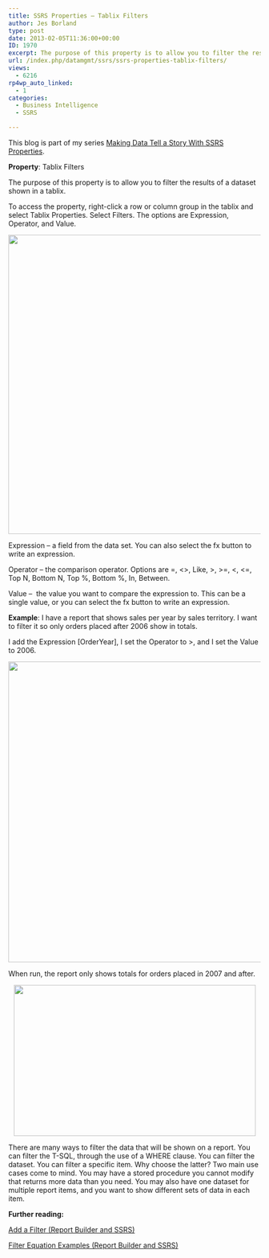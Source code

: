 ```yaml
---
title: SSRS Properties – Tablix Filters
author: Jes Borland
type: post
date: 2013-02-05T11:36:00+00:00
ID: 1970
excerpt: The purpose of this property is to allow you to filter the results of a dataset shown in a tablix.
url: /index.php/datamgmt/ssrs/ssrs-properties-tablix-filters/
views:
  - 6216
rp4wp_auto_linked:
  - 1
categories:
  - Business Intelligence
  - SSRS

---
```

This blog is part of my series [Making Data Tell a Story With SSRS Properties][1].

**Property**: Tablix Filters

The purpose of this property is to allow you to filter the results of a dataset shown in a tablix.

To access the property, right-click a row or column group in the tablix and select Tablix Properties. Select Filters. The options are Expression, Operator, and Value.

<p style="text-align: center;">
  <img src="https://lessthandot.z19.web.core.windows.net/wp-content/uploads/users/grrlgeek/filter 1.png?mtime=1360071212" alt="" width="579" height="596" />
</p>

Expression – a field from the data set. You can also select the fx button to write an expression.

Operator – the comparison operator. Options are =, <>, Like, >, >=, <, <=, Top N, Bottom N, Top %, Bottom %, In, Between.

Value –  the value you want to compare the expression to. This can be a single value, or you can select the fx button to write an expression.

**Example**: I have a report that shows sales per year by sales territory. I want to filter it so only orders placed after 2006 show in totals.

I add the Expression [OrderYear], I set the Operator to >, and I set the Value to 2006.

<p style="text-align: center;">
  <img src="https://lessthandot.z19.web.core.windows.net/wp-content/uploads/users/grrlgeek/filter 2.png?mtime=1360071212" alt="" width="578" height="599" />
</p>

When run, the report only shows totals for orders placed in 2007 and after.

<p style="text-align: center;">
  <img src="https://lessthandot.z19.web.core.windows.net/wp-content/uploads/users/grrlgeek/filter 3.png?mtime=1360071212" alt="" width="483" height="301" />
</p>

There are many ways to filter the data that will be shown on a report. You can filter the T-SQL, through the use of a WHERE clause. You can filter the dataset. You can filter a specific item. Why choose the latter? Two main use cases come to mind. You may have a stored procedure you cannot modify that returns more data than you need. You may also have one dataset for multiple report items, and you want to show different sets of data in each item.

**Further reading:**

[Add a Filter (Report Builder and SSRS)][2]

[Filter Equation Examples (Report Builder and SSRS)][3]

 [1]: /index.php/DataMgmt/ssrs/making-data-tell-a-story
 [2]: http://technet.microsoft.com/en-us/library/ee633648.aspx
 [3]: http://technet.microsoft.com/en-us/library/cc627464.aspx